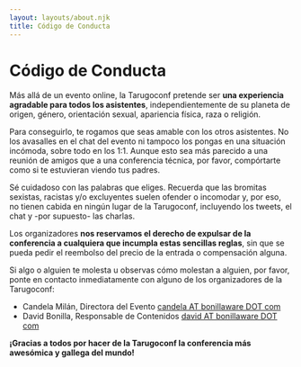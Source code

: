 ```yaml
---
layout: layouts/about.njk
title: Código de Conducta
---
```


# Código de Conducta

Más allá de un evento online, la Tarugoconf pretende ser **una experiencia
agradable para todos los asistentes**, independientemente de su planeta de
origen, género, orientación sexual, apariencia física, raza o religión.

Para conseguirlo, te rogamos que seas amable con los otros asistentes. No los
avasalles en el chat del evento ni tampoco los pongas en una situación incómoda,
sobre todo en los 1:1. Aunque esto sea más parecido a una reunión de amigos que
a una conferencia técnica, por favor, compórtarte como si te estuvieran viendo
tus padres.

Sé cuidadoso con las palabras que eliges. Recuerda que las bromitas sexistas,
racistas y/o excluyentes suelen ofender o incomodar y, por eso, no tienen cabida
en ningún lugar de la Tarugoconf, incluyendo los tweets, el chat y -por
supuesto- las charlas.

Los organizadores **nos reservamos el derecho de expulsar de la conferencia a
cualquiera que incumpla estas sencillas reglas**, sin que se pueda pedir el
reembolso del precio de la entrada o compensación alguna.

Si algo o alguien te molesta u observas cómo molestan a alguien, por favor,
ponte en contacto inmediatamente con alguno de los organizadores de la
Tarugoconf:

- Candela Milán, Directora del Evento
  [candela AT bonillaware DOT com](mailto:candela@bonillaware.com)
- David Bonilla, Responsable de Contenidos
  [david AT bonillaware DOT com](mailto:david@bonillaware.com)

**¡Gracias a todos por hacer de la Tarugoconf la conferencia más awesómica y
gallega del mundo!**
